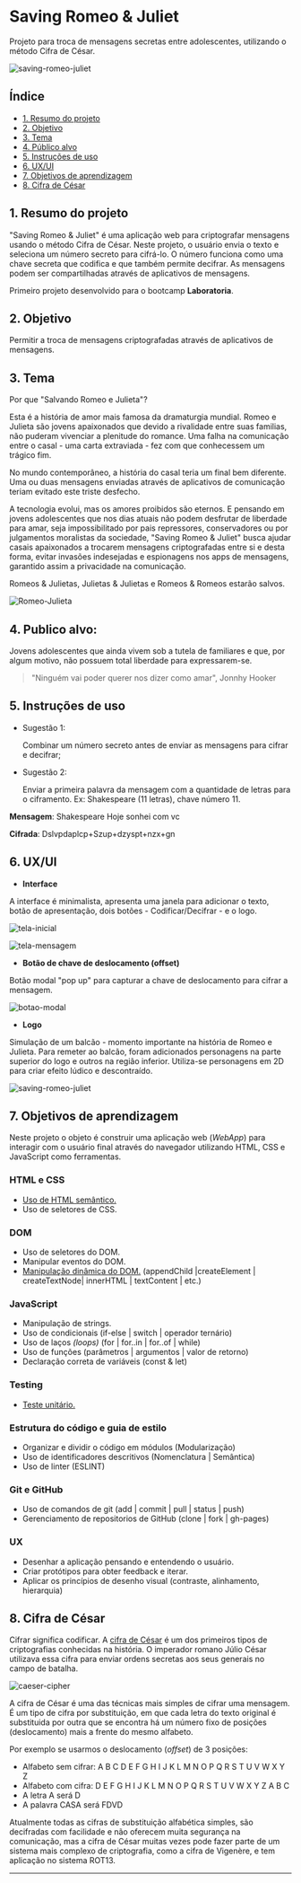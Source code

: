 # Saving Romeo & Juliet

Projeto para troca de mensagens secretas entre adolescentes, utilizando o método Cifra de César.



![saving-romeo-juliet](https://github.com/caroAlvim/SAP006-cipher/blob/357c63e6a9d11a8d7e7cfee5cf63ea453a59c92e/src/img/Logo2.png)



## Índice

* [1. Resumo do projeto](#1-resumo-do-projeto)
* [2. Objetivo](#2-objetivo)
* [3. Tema](#3-tema)
* [4. Público alvo](#4-publico-alvo)
* [5. Instruções de uso](#5-instrucoes-de-uso)
* [6. UX/UI](#6-ux-ui)
* [7. Objetivos de aprendizagem](#7-objetivos-de-aprendizagem)
* [8. Cifra de César](#8-cifra-de-cesar)


## 1. Resumo do projeto

"Saving Romeo & Juliet" é uma aplicação web para criptografar mensagens usando o método Cifra de César. Neste projeto, o usuário envia o texto e seleciona um número secreto para cifrá-lo. O número funciona como uma chave secreta que codifica e  que também permite decifrar. As mensagens podem ser compartilhadas através de aplicativos de mensagens. 

Primeiro projeto desenvolvido para o bootcamp **Laboratoria**.


## 2. Objetivo

Permitir a troca de mensagens criptografadas através de aplicativos de mensagens.


## 3. Tema

Por que "Salvando Romeo e Julieta"?

Esta é a história de amor mais famosa da dramaturgia mundial. Romeo e Julieta são jovens apaixonados que devido a rivalidade entre suas familias, não puderam vivenciar a plenitude do romance. Uma falha na comunicação entre o casal - uma carta extraviada -  fez com que conhecessem um trágico fim. 

No mundo contemporâneo, a história do casal teria um final bem diferente. Uma ou duas mensagens enviadas através de aplicativos de comunicação teriam evitado este triste desfecho.

A tecnologia evolui, mas os amores proibidos são eternos. E pensando em jovens adolescentes que nos dias atuais não podem desfrutar de liberdade para amar, seja impossibilitado por pais repressores, conservadores ou por julgamentos moralistas da sociedade, "Saving Romeo & Juliet" busca ajudar casais apaixonados a trocarem mensagens criptografadas entre si e desta forma, evitar invasões indesejadas e espionagens nos apps de mensagens, garantido assim a privacidade na comunicação.

Romeos & Julietas, Julietas & Julietas e Romeos & Romeos estarão salvos.


![Romeo-Julieta](https://github.com/caroAlvim/SAP006-cipher/blob/main/src/img/romeo-julieta.gif)



## 4. Publico alvo:

Jovens adolescentes que ainda vivem sob a tutela de familiares e que, por algum motivo, não possuem total liberdade para expressarem-se. 

> "Ninguém vai poder querer nos dizer como amar",
> Jonnhy Hooker


## 5. Instruções de uso 

* Sugestão 1: 
    
    Combinar um número secreto antes de enviar as mensagens para cifrar e decifrar;

* Sugestão 2:

    Enviar a primeira palavra da mensagem com a quantidade de letras para o ciframento.
    Ex: Shakespeare (11 letras), chave número 11. 
    
**Mensagem**: Shakespeare Hoje sonhei com vc

**Cifrada**: Dslvpdaplcp+Szup+dzyspt+nzx+gn



## 6. UX/UI 

* **Interface**

A interface é minimalista, apresenta uma janela para adicionar o texto, botão de apresentação, dois botões - Codificar/Decifrar - e o logo.

![tela-inicial](https://github.com/caroAlvim/SAP006-cipher/blob/main/src/img/tela%20inicial.png)

![tela-mensagem](https://github.com/caroAlvim/SAP006-cipher/blob/main/src/img/tela%20inicial%20com%20msg.png)

* **Botão de chave de deslocamento (offset)**

Botão modal "pop up" para capturar a chave de deslocamento para cifrar a mensagem. 

![botao-modal](https://github.com/caroAlvim/SAP006-cipher/blob/main/src/img/botao-modal.png)

* **Logo**

Simulação de um balcão - momento importante na história de Romeo e Julieta. Para remeter ao balcão, foram adicionados personagens na parte superior do logo e outros na região inferior.
Utiliza-se personagens em 2D para criar efeito lúdico e descontraído. 

![saving-romeo-juliet](https://github.com/caroAlvim/SAP006-cipher/blob/main/src/img/Logo1.png)


## 7. Objetivos de aprendizagem

Neste projeto o objeto é construir uma aplicação web (_WebApp_) para
interagir com o usuário final através do navegador utilizando HTML, CSS e
JavaScript como ferramentas.

### HTML e CSS

* [Uso de HTML semântico.](https://developer.mozilla.org/pt-BR/docs/Glossario/Semantica#Sem%C3%A2ntica_em_HTML)
* Uso de seletores de CSS.

### DOM

* Uso de seletores do DOM.
* Manipular eventos do DOM.
* [Manipulação dinâmica do DOM.](https://developer.mozilla.org/pt-BR/docs/DOM/Referencia_do_DOM/Introdu%C3%A7%C3%A3o)
(appendChild |createElement | createTextNode| innerHTML | textContent | etc.)

### JavaScript

* Manipulação de strings.
* Uso de condicionais (if-else | switch | operador ternário)
* Uso de laços _(loops)_ (for | for..in | for..of | while)
* Uso de funções (parâmetros | argumentos | valor de retorno)
* Declaração correta de variáveis (const & let)

### Testing

* [Teste unitário.](https://jestjs.io/docs/pt-BR/getting-started)

### Estrutura do código e guia de estilo

* Organizar e dividir o código em módulos (Modularização)
* Uso de identificadores descritivos (Nomenclatura | Semântica)
* Uso de linter (ESLINT)

### Git e GitHub

* Uso de comandos de git (add | commit | pull | status | push)
* Gerenciamento de repositorios de GitHub (clone | fork | gh-pages)

### UX

* Desenhar a aplicação pensando e entendendo o usuário.
* Criar protótipos para obter feedback e iterar.
* Aplicar os princípios de desenho visual (contraste, alinhamento, hierarquia)


## 8. Cifra de César

Cifrar significa codificar. A [cifra de
César](https://pt.wikipedia.org/wiki/Cifra_de_C%C3%A9sar) é um dos primeiros
tipos de criptografias conhecidas na história. O imperador romano Júlio César
utilizava essa cifra para enviar ordens secretas aos seus generais no campo de
batalha.

![caeser-cipher](https://user-images.githubusercontent.com/11894994/60990999-07ffdb00-a320-11e9-87d0-b7c291bc4cd1.png)


A cifra de César é uma das técnicas mais simples de cifrar uma mensagem. É um
tipo de cifra por substituição, em que cada letra do texto original é
substituida por outra que se encontra há um número fixo de posições
(deslocamento) mais a frente do mesmo alfabeto.

Por exemplo se usarmos o deslocamento (_offset_) de 3 posições:

* Alfabeto sem cifrar: A B C D E F G H I J K L M N O P Q R S T U V W X Y Z
* Alfabeto com cifra:  D E F G H I J K L M N O P Q R S T U V W X Y Z A B C
* A letra A será D
* A palavra CASA será FDVD

Atualmente todas as cifras de substituição alfabética simples, são decifradas
com facilidade e não oferecem muita segurança na comunicação, mas a cifra de César
muitas vezes pode fazer parte de um sistema mais complexo de criptografia, como
a cifra de Vigenère, e tem aplicação no sistema ROT13.

***
